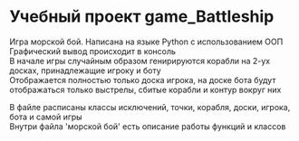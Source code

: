 # Учебный проект game_Battleship  
Игра морской бой. Написана на языке Python с использованием ООП  
Графический вывод происходит в консоль  
В начале игры случайным образом генирируются корабли на 2-ух досках, принадлежащие игроку и боту  
Отображается полностью только доска игрока, на доске бота будут отображаться только выстрелы, сбитые корабли и контур вокруг них  

В файле расписаны классы исключений, точки, корабля, доски, игрока, бота и самой игры  
Внутри файла 'морской бой' есть описание работы функций и классов

